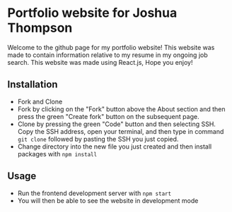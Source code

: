 # Portfolio website for Joshua Thompson

Welcome to the github page for my portfolio website! This website was made to contain information relative to my resume in my ongoing job search. This website was made using React.js, Hope you enjoy!

## Installation

* Fork and Clone
* Fork by clicking on the "Fork" button above the About section and then press the green "Create fork" button on the subsequent page.
* Clone by pressing the green "Code" button and then selecting SSH. Copy the SSH address, open your terminal,  and then type in command ```git clone``` followed by pasting the SSH you just copied. 
* Change directory into the new file you just created and then install packages with ```npm install```


## Usage

* Run the frontend development server with ```npm start```
* You will then be able to see the website in development mode

